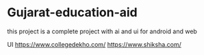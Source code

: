 # Gujarat-education-aid
this project is a complete project with ai and ui for android and web 

UI
https://www.collegedekho.com/
https://www.shiksha.com/
